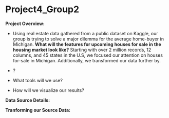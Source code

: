 # Project4_Group2

**Project Overview:**

- Using real estate data gathered from a public dataset on Kaggle, our group is trying to solve a major dilemma for the average home-buyer in Michigan. **What will the features for upcoming houses for sale in the housing market look like?** Starting with over 2 million records, 12 columns, and 45 states in the U.S, we focused our attention on houses for-sale in Michigan. Additionally, we transformed our data further by.

- ?
- What tools will we use?
- How will we visualize our results?

**Data Source Details:**


**Tranforming our Source Data:**




